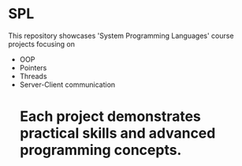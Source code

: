 # SPL
This repository showcases 'System Programming Languages' course projects focusing on
-   OOP
-   Pointers
-   Threads
-   Server-Client communication
    # Each project demonstrates practical skills and advanced programming concepts.
